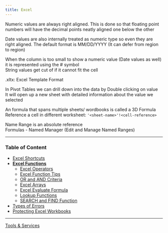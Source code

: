 ```yaml
---
title: Excel
---
```


Numeric values are always right aligned. This is done so that floating point numbers will have the decimal points neatly aligned one below the other

Date values are also internally treated as numeric type so even they are right aligned. The default format is MM/DD/YYYY (It can defer from region to region)

When the column is too small to show a numeric value (Date values as well) it is represented using the # symbol  
String values get cut of if it cannot fit the cell

.xltx: Excel Template Format

In Pivot Tables we can drill down into the data by Double clicking on value  
It will open up a new sheet with detailed information about the value we selected

An formula that spans multiple sheets/ wordbooks is called a 3D Formula  
Reference a cell in different worksheet: `'<sheet-name>'!<cell-reference>`

Name Range is an absolute reference  
Formulas - Named Manager (Edit and Manage Named Ranges)

---

### Table of Content

* [Excel Shortcuts](Excel%20Shortcuts.md)
* **<u>Excel Functions</u>**
	* [Excel Operators](Functions/Excel%20Operators.md)
	* [Excel Function Tips](Functions/Excel%20Function%20Tips.md)
	* [OR and AND Criteria](Functions/OR%20and%20AND%20Criteria.md)
	* [Excel Arrays](Functions/Excel%20Arrays.md)
	* [Excel Evaluate Formula](Functions/Excel%20Evaluate%20Formula.md)
	* [Lookup Functions](Functions/Lookup%20Functions.md)
	* [SEARCH and FIND Function](Functions/SEARCH%20and%20FIND%20Function.md)
* [Types of Errors](Types%20of%20Errors.md)
* [Protecting Excel Workbooks](Protecting%20Excel%20Workbooks.md)

---

[Tools & Services](../Tools%20&%20Services.md)